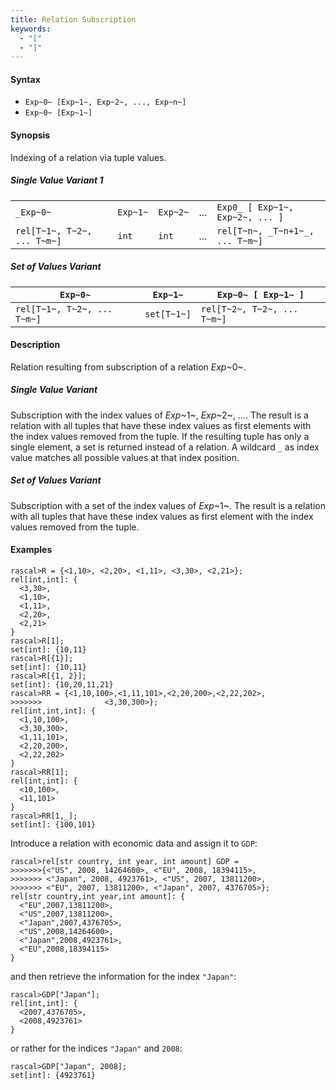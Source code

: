 ```yaml
---
title: Relation Subscription
keywords:
  - "["
  - "]"
---
```


#### Syntax

* `Exp~0~ [Exp~1~, Exp~2~, ..., Exp~n~]`
* `Exp~0~ [Exp~1~]`

#### Synopsis

Indexing of a relation via tuple values.

##### Single Value Variant 1

|     |     |     |     |     |
| --- | --- | --- | --- | --- |
| `_Exp~0~`                         | `Exp~1~` | `Exp~2~` | ... | `Exp0_ [ Exp~1~, Exp~2~, ... ]`  |
| `rel[T~1~, T~2~, ... T~m~]`    | `int`     |  `int`    | ... | `rel[T~n~, _T~n+1~_, ... T~m~]`  |

##### Set of Values Variant 

| `Exp~0~`                         | `Exp~1~`     | `Exp~0~ [ Exp~1~ ]`             |
| --- | --- | --- |
| `rel[T~1~, T~2~, ... T~m~]`    | `set[T~1~]`  | `rel[T~2~, T~2~, ... T~m~]`    |

#### Description

Relation resulting from subscription of a relation _Exp_~0~.

##### Single Value Variant

Subscription with the index values of _Exp_~1~, _Exp_~2~, .... 
The result is a relation with all tuples that have these index values as first elements 
with the index values removed from the tuple. 
If the resulting tuple has only a single element, a set is returned instead of a relation. 
A wildcard `_` as index value matches all possible values at that index position.

##### Set of Values Variant 

Subscription with a set of the index values of _Exp_~1~.
The result is a relation with all tuples that have these index values as first element
with the index values removed from the tuple. 

#### Examples

```rascal-shell 
rascal>R = {<1,10>, <2,20>, <1,11>, <3,30>, <2,21>};
rel[int,int]: {
  <3,30>,
  <1,10>,
  <1,11>,
  <2,20>,
  <2,21>
}
rascal>R[1];
set[int]: {10,11}
rascal>R[{1}];
set[int]: {10,11}
rascal>R[{1, 2}];
set[int]: {10,20,11,21}
rascal>RR = {<1,10,100>,<1,11,101>,<2,20,200>,<2,22,202>,
>>>>>>>              <3,30,300>};
rel[int,int,int]: {
  <1,10,100>,
  <3,30,300>,
  <1,11,101>,
  <2,20,200>,
  <2,22,202>
}
rascal>RR[1];
rel[int,int]: {
  <10,100>,
  <11,101>
}
rascal>RR[1,_];
set[int]: {100,101}
```
Introduce a relation with economic data and assign it to `GDP`:

```rascal-shell ,continue
rascal>rel[str country, int year, int amount] GDP =
>>>>>>>{<"US", 2008, 14264600>, <"EU", 2008, 18394115>,
>>>>>>> <"Japan", 2008, 4923761>, <"US", 2007, 13811200>, 
>>>>>>> <"EU", 2007, 13811200>, <"Japan", 2007, 4376705>};
rel[str country,int year,int amount]: {
  <"EU",2007,13811200>,
  <"US",2007,13811200>,
  <"Japan",2007,4376705>,
  <"US",2008,14264600>,
  <"Japan",2008,4923761>,
  <"EU",2008,18394115>
}
```
and then retrieve the information for the index `"Japan"`:

```rascal-shell ,continue
rascal>GDP["Japan"];
rel[int,int]: {
  <2007,4376705>,
  <2008,4923761>
}
```
or rather for the indices `"Japan"` and `2008`:

```rascal-shell ,continue
rascal>GDP["Japan", 2008];
set[int]: {4923761}
```

